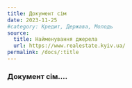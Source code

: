 ```yaml
---
title: Документ сім
date: 2023-11-25
#category: Кредит, Держава, Молодь
source:
  title: Найменування джерела
  url: https://www.realestate.kyiv.ua/
permalink: /docs/:title
---
```


### Документ сім....
